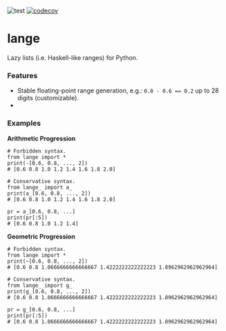![test](https://github.com/davips/lange/workflows/test/badge.svg)
[![codecov](https://codecov.io/gh/davips/lange/branch/main/graph/badge.svg)](https://codecov.io/gh/davips/lange)

# lange
Lazy lists (i.e. Haskell-like ranges) for Python.

### Features
   * Stable floating-point range generation, e.g.: `0.8 - 0.6 == 0.2` up to 28 digits (customizable).
   * 


### Examples

**Arithmetic Progression**
<p>

```python3
# Forbidden syntax.
from lange import *
print(-[0.6, 0.8, ..., 2])
# [0.6 0.8 1.0 1.2 1.4 1.6 1.8 2.0]
```

```python3
# Conservative syntax.
from lange_ import a_
print(a_[0.6, 0.8, ..., 2])
# [0.6 0.8 1.0 1.2 1.4 1.6 1.8 2.0]
```

```python3
pr = a_[0.6, 0.8, ...]
print(pr[:5])
# [0.6 0.8 1.0 1.2 1.4]
```


</p>

**Geometric Progression**
<p>

```python3
# Forbidden syntax.
from lange import *
print(~[0.6, 0.8, ..., 2])
# [0.6 0.8 1.0666666666666667 1.4222222222222223 1.8962962962962964]
```

```python3
# Conservative syntax.
from lange_ import g_
print(g_[0.6, 0.8, ..., 2])
# [0.6 0.8 1.0666666666666667 1.4222222222222223 1.8962962962962964]
```

```python3
pr = g_[0.6, 0.8, ...]
print(pr[:5])
# [0.6 0.8 1.0666666666666667 1.4222222222222223 1.8962962962962964]
```


</p>
